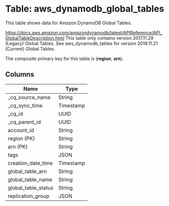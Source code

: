 # Table: aws_dynamodb_global_tables

This table shows data for Amazon DynamoDB Global Tables.

https://docs.aws.amazon.com/amazondynamodb/latest/APIReference/API_GlobalTableDescription.html
This table only contains version 2017.11.29 (Legacy) Global Tables. See aws_dynamodb_tables for version 2019.11.21 (Current) Global Tables.

The composite primary key for this table is (**region**, **arn**).

## Columns

| Name          | Type          |
| ------------- | ------------- |
|_cq_source_name|String|
|_cq_sync_time|Timestamp|
|_cq_id|UUID|
|_cq_parent_id|UUID|
|account_id|String|
|region (PK)|String|
|arn (PK)|String|
|tags|JSON|
|creation_date_time|Timestamp|
|global_table_arn|String|
|global_table_name|String|
|global_table_status|String|
|replication_group|JSON|